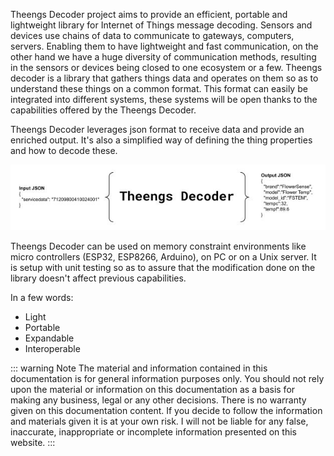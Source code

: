 Theengs Decoder project aims to provide an efficient, portable and lightweight library for Internet of Things message decoding.
Sensors and devices use chains of data to communicate to gateways, computers, servers. Enabling them to have lightweight and fast communication, on the other hand we have a huge diversity of communication methods, resulting in the sensors or devices being closed to one ecosystem or a few.
Theengs decoder is a library that gathers things data and operates on them so as to understand these things on a common format. This format can easily be integrated into different systems, these systems will be open thanks to the capabilities offered by the Theengs Decoder.

Theengs Decoder leverages json format to receive data and provide an enriched output.
It's also a simplified way of defining the thing properties and how to decode these.

![Overview](./img/Theengs_decoder.jpg)

Theengs Decoder can be used on memory constraint environments like micro controllers (ESP32, ESP8266, Arduino), on PC or on a Unix server.
It is setup with unit testing so as to assure that the modification done on the library doesn't affect previous capabilities.

In a few words:
* Light
* Portable
* Expandable
* Interoperable

::: warning Note
The material and information contained in this documentation is for general information purposes only. You should not rely upon the material or information on this documentation as a basis for making any business, legal or any other decisions. There is no warranty given on this documentation content. If you decide to follow the information and materials given it is at your own risk. I will not be liable for any false, inaccurate, inappropriate or incomplete information presented on this website.
:::
